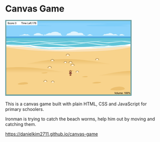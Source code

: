 # Canvas Game

<img width="80%" src="./assets/images/preview.png" alt="canvas game" />

<br/>

This is a canvas game built with plain HTML, CSS and JavaScript for primary schoolers.

Ironman is trying to catch the beach worms, help him out by moving and catching them.

https://danielkim2711.github.io/canvas-game
